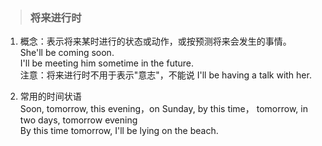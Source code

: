 >### 将来进行时
 	
1. 概念：表示将来某时进行的状态或动作，或按预测将来会发生的事情。 <br>
She'll be coming soon. <br>
I'll be meeting him sometime in the future. <br>
注意：将来进行时不用于表示"意志"，不能说 I'll be having a talk with her.

2. 常用的时间状语 <br>
Soon, tomorrow, this evening，on Sunday, by this time， tomorrow, in two days, tomorrow evening <br>
By this time tomorrow, I'll be lying on the beach. <br>
